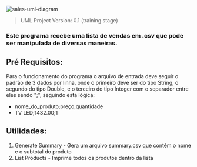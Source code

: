 ![sales-uml-diagram](https://user-images.githubusercontent.com/108235878/204113455-47230e23-69b7-400a-a70d-069fed9b59da.png)

> UML Project Version: 0.1 (training stage)

### Este programa recebe uma lista de vendas em .csv que pode ser manipulada de diversas maneiras.

## Pré Requisitos:

Para o funcionamento do programa o arquivo de entrada deve seguir o padrão de 3 dados por linha, onde o primeiro deve ser do tipo String, o segundo do tipo Double, e o terceiro do tipo Integer com o separador entre eles sendo ";", seguindo esta lógica:

* nome_do_produto;preço;quantidade
* TV LED;1432.00;1

## Utilidades:

1) Generate Summary - Gera um arquivo summary.csv que contém o nome e o subtotal do produto
2) List Products - Imprime todos os produtos dentro da lista